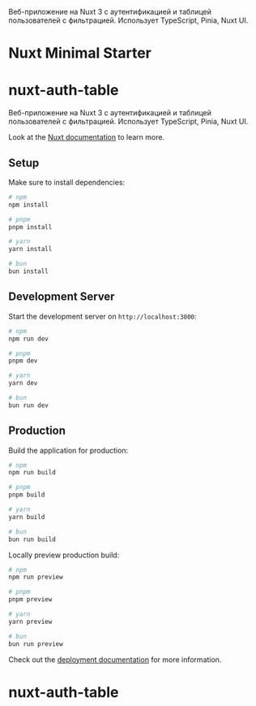 Веб-приложение на Nuxt 3 с аутентификацией и таблицей пользователей с фильтрацией. Использует TypeScript, Pinia, Nuxt UI.

# Nuxt Minimal Starter
# nuxt-auth-table
Веб-приложение на Nuxt 3 с аутентификацией и таблицей пользователей с фильтрацией. Использует TypeScript, Pinia, Nuxt UI.

Look at the [Nuxt documentation](https://nuxt.com/docs/getting-started/introduction) to learn more.

## Setup

Make sure to install dependencies:

```bash
# npm
npm install

# pnpm
pnpm install

# yarn
yarn install

# bun
bun install
```

## Development Server

Start the development server on `http://localhost:3000`:

```bash
# npm
npm run dev

# pnpm
pnpm dev

# yarn
yarn dev

# bun
bun run dev
```

## Production

Build the application for production:

```bash
# npm
npm run build

# pnpm
pnpm build

# yarn
yarn build

# bun
bun run build
```

Locally preview production build:

```bash
# npm
npm run preview

# pnpm
pnpm preview

# yarn
yarn preview

# bun
bun run preview
```

Check out the [deployment documentation](https://nuxt.com/docs/getting-started/deployment) for more information.
# nuxt-auth-table
